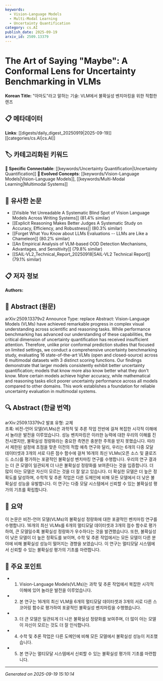 ```yaml
---
keywords:
  - Vision-Language Models
  - Multi-Modal Learning
  - Uncertainty Quantification
category: cs.AI
publish_date: 2025-09-19
arxiv_id: 2509.13379
---
```


<!-- KEYWORD_LINKING_METADATA:
{
  "processed_timestamp": "2025-09-22 21:21:59.036191",
  "vocabulary_version": "1.0",
  "selected_keywords": [
    "Vision-Language Models",
    "Multi-Modal Learning",
    "Uncertainty Quantification"
  ],
  "rejected_keywords": [
    "Conformal Prediction"
  ],
  "similarity_scores": {
    "Vision-Language Models": 0.88,
    "Multi-Modal Learning": 0.84,
    "Uncertainty Quantification": 0.82
  },
  "extraction_method": "AI_prompt_based",
  "budget_applied": true
}
-->


# The Art of Saying "Maybe": A Conformal Lens for Uncertainty Benchmarking in VLMs

**Korean Title:** "아마도"라고 말하는 기술: VLM에서 불확실성 벤치마킹을 위한 적합한 렌즈

## 📋 메타데이터

**Links**: [[digests/daily_digest_20250919|2025-09-19]]   [[categories/cs.AI|cs.AI]]

## 🏷️ 카테고리화된 키워드
**🔗 Specific Connectable**: [[keywords/Uncertainty Quantification|Uncertainty Quantification]]
**🚀 Evolved Concepts**: [[keywords/Vision-Language Models|Vision-Language Models]], [[keywords/Multi-Modal Learning|Multimodal Systems]]

## 🔗 유사한 논문
- [[Visible Yet Unreadable A Systematic Blind Spot of Vision Language Models Across Writing Systems]] (81.4% similar)
- [[Explicit Reasoning Makes Better Judges A Systematic Study on Accuracy, Efficiency, and Robustness]] (80.3% similar)
- [[Forget What You Know about LLMs Evaluations -- LLMs are Like a Chameleon]] (80.2% similar)
- [[An Empirical Analysis of VLM-based OOD Detection Mechanisms, Advantages, and Sensitivity]] (79.8% similar)
- [[SAIL-VL2_Technical_Report_20250918|SAIL-VL2 Technical Report]] (79.1% similar)

## 📋 저자 정보

**Authors:** 

## 📄 Abstract (원문)

arXiv:2509.13379v2 Announce Type: replace 
Abstract: Vision-Language Models (VLMs) have achieved remarkable progress in complex visual understanding across scientific and reasoning tasks. While performance benchmarking has advanced our understanding of these capabilities, the critical dimension of uncertainty quantification has received insufficient attention. Therefore, unlike prior conformal prediction studies that focused on limited settings, we conduct a comprehensive uncertainty benchmarking study, evaluating 16 state-of-the-art VLMs (open and closed-source) across 6 multimodal datasets with 3 distinct scoring functions. Our findings demonstrate that larger models consistently exhibit better uncertainty quantification; models that know more also know better what they don't know. More certain models achieve higher accuracy, while mathematical and reasoning tasks elicit poorer uncertainty performance across all models compared to other domains. This work establishes a foundation for reliable uncertainty evaluation in multimodal systems.

## 🔍 Abstract (한글 번역)

arXiv:2509.13379v2 발표 유형: 교체  
초록: 비전-언어 모델(VLMs)은 과학적 및 추론 작업 전반에 걸쳐 복잡한 시각적 이해에서 놀라운 발전을 이루었습니다. 성능 벤치마킹은 이러한 능력에 대한 우리의 이해를 진전시켰지만, 불확실성 정량화라는 중요한 측면은 충분한 주목을 받지 못했습니다. 따라서 제한된 설정에 초점을 맞춘 이전의 적합 예측 연구와 달리, 우리는 6개의 다중 모달 데이터셋과 3개의 서로 다른 점수 함수에 걸쳐 16개의 최신 VLMs(오픈 소스 및 클로즈드 소스)를 평가하는 포괄적인 불확실성 벤치마킹 연구를 수행합니다. 우리의 연구 결과는 더 큰 모델이 일관되게 더 나은 불확실성 정량화를 보여준다는 것을 입증합니다. 더 많이 아는 모델은 자신이 모르는 것을 더 잘 알고 있습니다. 더 확실한 모델은 더 높은 정확도를 달성하며, 수학적 및 추론 작업은 다른 도메인에 비해 모든 모델에서 더 낮은 불확실성 성능을 유발합니다. 이 연구는 다중 모달 시스템에서 신뢰할 수 있는 불확실성 평가의 기초를 확립합니다.

## 📝 요약

이 논문은 비전-언어 모델(VLMs)의 불확실성 정량화에 대한 포괄적인 벤치마킹 연구를 수행합니다. 16개의 최신 VLMs를 6개의 멀티모달 데이터셋과 3개의 점수 함수로 평가하여, 큰 모델일수록 불확실성 정량화가 우수하다는 것을 발견했습니다. 또한, 불확실성이 낮은 모델이 더 높은 정확도를 보이며, 수학 및 추론 작업에서는 모든 모델이 다른 분야에 비해 불확실성 성능이 떨어지는 경향을 보였습니다. 이 연구는 멀티모달 시스템에서 신뢰할 수 있는 불확실성 평가의 기초를 마련합니다.

## 🎯 주요 포인트

- 1. Vision-Language Models(VLMs)는 과학 및 추론 작업에서 복잡한 시각적 이해에 있어 놀라운 발전을 이루었습니다.

- 2. 본 연구는 16개의 최신 VLM을 6개의 멀티모달 데이터셋과 3개의 서로 다른 스코어링 함수로 평가하여 포괄적인 불확실성 벤치마킹을 수행했습니다.

- 3. 더 큰 모델은 일관되게 더 나은 불확실성 정량화를 보여주며, 더 많이 아는 모델이 자신이 모르는 것도 더 잘 인식합니다.

- 4. 수학 및 추론 작업은 다른 도메인에 비해 모든 모델에서 불확실성 성능이 저조했습니다.

- 5. 본 연구는 멀티모달 시스템에서 신뢰할 수 있는 불확실성 평가의 기초를 마련합니다.

---

*Generated on 2025-09-19 15:10:14*